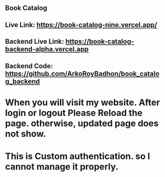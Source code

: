 ## Book Catalog

## Live Link: https://book-catalog-nine.vercel.app/

## Backend Live Link: https://book-catalog-backend-alpha.vercel.app

## Backend Code: https://github.com/ArkoRoyBadhon/book_catalog_backend


# When you will visit my website. After login or logout Please Reload the page. otherwise, updated page does not show. 
# This is Custom authentication. so I cannot manage it properly.
